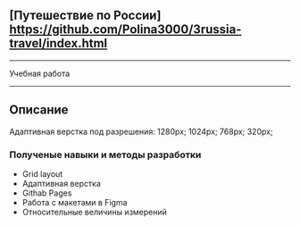 ## [Путешествие по России] https://github.com/Polina3000/3russia-travel/index.html

---

Учебная работа

---

## Описание
Адаптивная верстка под разрешения: 1280px; 1024px; 768px; 320px;

### Полученые навыки и методы разработки
* Grid layout
* Адаптивная верстка
* Githab Pages
* Работа с макетами в Figma
* Относительные величины измерений
